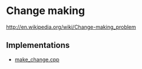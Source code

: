 # Change making

<http://en.wikipedia.org/wiki/Change-making_problem>

## Implementations

- [make_change.cpp](src/cpp/make_change.cpp)
